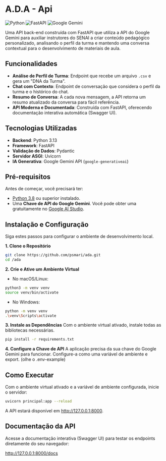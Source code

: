# A.D.A - Api

![Python](https://img.shields.io/badge/Python-3.8+-blue.svg)
![FastAPI](https://img.shields.io/badge/FastAPI-0.100+-009485.svg)
![Google Gemini](https://img.shields.io/badge/Google-Gemini%20API-4285F4.svg)

Uma API back-end construída com FastAPI que utiliza a API do Google Gemini para auxiliar instrutores do SENAI a criar conteúdo pedagógico personalizado, analisando o perfil da turma e mantendo uma conversa contextual para o desenvolvimento de materiais de aula.

## Funcionalidades

-   **Análise de Perfil de Turma**: Endpoint que recebe um arquivo `.csv` e gera um "DNA da Turma".
-   **Chat com Contexto**: Endpoint de conversação que considera o perfil da turma e o histórico do chat.
-   **Resumo de Conversa**: A cada nova mensagem, a API retorna um resumo atualizado da conversa para fácil referência.
-   **API Moderna e Documentada**: Construída com FastAPI, oferecendo documentação interativa automática (Swagger UI).

## Tecnologias Utilizadas

-   **Backend**: Python 3.13
-   **Framework**: FastAPI
-   **Validação de Dados**: Pydantic
-   **Servidor ASGI**: Uvicorn
-   **IA Generativa**: Google Gemini API (`google-generativeai`)

## Pré-requisitos

Antes de começar, você precisará ter:
-   [Python 3.8](https://www.python.org/downloads/) ou superior instalado.
-   Uma **Chave de API do Google Gemini**. Você pode obter uma gratuitamente no [Google AI Studio](https://aistudio.google.com/).

## Instalação e Configuração

Siga estes passos para configurar o ambiente de desenvolvimento local.

**1. Clone o Repositório**
```bash
git clone https://github.com/psmari/ada.git
cd /ada
```

**2. Crie e Ative um Ambiente Virtual**
- No macOS/Linux:

```bash
python3 -m venv venv
source venv/bin/activate
```

- No Windows:

```bash
python -m venv venv
.\venv\Scripts\activate
```

**3. Instale as Dependências**
Com o ambiente virtual ativado, instale todas as bibliotecas necessárias.

```bash
pip install -r requirements.txt
```

**4. Configure a Chave de API**
A aplicação precisa da sua chave do Google Gemini para funcionar. Configure-a como uma variável de ambiente e export. (olhe o .env-example)

## Como Executar
Com o ambiente virtual ativado e a variável de ambiente configurada, inicie o servidor:

```bash
uvicorn principal:app --reload
```

A API estará disponível em http://127.0.0.1:8000.

## Documentação da API

Acesse a documentação interativa (Swagger UI) para testar os endpoints diretamente do seu navegador:

http://127.0.0.1:8000/docs

